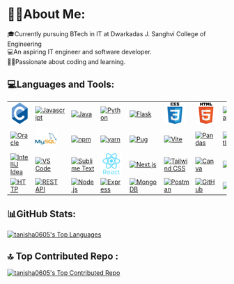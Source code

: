 # 👩‍💻About Me: #
🎓Currently pursuing BTech in IT at Dwarkadas J. Sanghvi College of Engineering<br>
💻An aspiring IT engineer and software developer.<br>
🔗🌐Passionate about coding and learning.
  
## 💻Languages and Tools: ##
<table  align=center>
	<tr>
		<td><a href="https://www.cprogramming.com/" target="_blank" rel="noreferrer"> <img src="https://raw.githubusercontent.com/devicons/devicon/master/icons/c/c-original.svg" alt="C" title="C" width="50" height="50"/></a></td>
		<td><a href="https://www.w3schools.com/js/" target="_blank" rel="noreferrer"> <img src="https://user-images.githubusercontent.com/25181517/117447155-6a868a00-af3d-11eb-9cfe-245df15c9f3f.png" alt="Javascript" title="Javascript" width="50" height="50"/></a></td>
 		<td><a href="https://www.java.com" target="_blank" rel="noreferrer"> <img src="https://user-images.githubusercontent.com/25181517/117201156-9a724800-adec-11eb-9a9d-3cd0f67da4bc.png" alt="Java" title="Java" width="50" height="50"/> </a></td>
		<td><a href="https://www.python.org/" target="_blank" rel="noreferrer"> <img src="https://user-images.githubusercontent.com/25181517/183423507-c056a6f9-1ba8-4312-a350-19bcbc5a8697.png" alt="Python" title="Python" width="50" height="50"/> </a> </td>
		<td><a href="https://flask.palletsprojects.com/" target="_blank" rel="noreferrer"> <img src="https://icon.icepanel.io/Technology/png-shadow-512/Flask.png" alt="Flask" title="Flask" width="50" height="50"/> </a> </td>
		<td><a href="https://www.w3schools.com/css/" target="_blank" rel="noreferrer"> <img src="https://raw.githubusercontent.com/devicons/devicon/master/icons/css3/css3-original-wordmark.svg" alt="css3" title="CSS" width="50" height="50"/> </a> </td>
 		<td><a href="https://www.w3.org/html/" target="_blank" rel="noreferrer"> <img src="https://raw.githubusercontent.com/devicons/devicon/master/icons/html5/html5-original-wordmark.svg" alt="html5" title="HTML" width="50" height="50"/> </a></td>
		<td><a href="https://getbootstrap.com" target="_blank" rel="noreferrer"> <img src="https://user-images.githubusercontent.com/25181517/183898054-b3d693d4-dafb-4808-a509-bab54cf5de34.png" alt="bootstrap" title="Bootstrap" width="50" height="50"/> </a> </td> 
	</tr>
	<tr>
		<td><a href="https://www.oracle.com/in/database/technologies/appdev/sql.html" target="_blank" rel="noreferrer"> <img src="https://user-images.githubusercontent.com/25181517/117208736-bdedc080-adf5-11eb-912f-61c7d43705f6.png" alt="Oracle" title="Oracle" width="50" height="50"/> </a></td>
  		<td><a href="https://www.mysql.com/" target="_blank" rel="noreferrer"> <img src="https://raw.githubusercontent.com/devicons/devicon/master/icons/mysql/mysql-original-wordmark.svg" alt="mysql" title="MySQL" width="50" height="50"/> </a></td>
		<td><a href="https://www.npmjs.com/" target="_blank" rel="noreferrer"> <img src="https://user-images.githubusercontent.com/25181517/121401671-49102800-c959-11eb-9f6f-74d49a5e1774.png" alt="npm" title="npm" width="50" height="50"/> </a> </td>
		<td><a href="https://yarnpkg.com/" target="_blank" rel="noreferrer"> <img src="https://user-images.githubusercontent.com/25181517/183049794-a3dfaddd-22ee-4ffe-b0b4-549ccd4879f9.png" alt="yarn" title="yarn" width="50" height="50"/> </a> </td>	
		<td><a href="https://pugjs.org/" target="_blank" rel="noreferrer"> <img src="https://github.com/marwin1991/profile-technology-icons/assets/136815194/85880a3a-e65b-4e4b-a102-6c3f225b9aba" alt="Pug" title="Pug" width="50" height="50"/> </a> </td>
		<td><a href="https://vitejs.dev/" target="_blank" rel="noreferrer"> <img src="https://github-production-user-asset-6210df.s3.amazonaws.com/62091613/261395532-b40892ef-efb8-4b0e-a6b5-d1cfc2f3fc35.png" alt="Vite" title="Vite" width="50" height="50"/> </a> </td>
		<td><a href="https://pandas.pydata.org/" target="_blank" rel="noreferrer"> <img src="https://pandas.pydata.org/static/img/pandas_secondary_white.svg" alt="Pandas" title="Pandas" width="50" height="50"/> </a> </td>
		<td><a href="https://matplotlib.org/" target="_blank" rel="noreferrer"> <img src="https://upload.wikimedia.org/wikipedia/commons/thumb/8/84/Matplotlib_icon.svg/1200px-Matplotlib_icon.svg.png" alt="Matplotlib" title="Matplotlib" width="50" height="50"/> </a> </td>
	</tr>
	<tr>
		<td><a href="https://www.jetbrains.com/idea/" target="_blank" rel="noreferrer"><img src="https://user-images.githubusercontent.com/25181517/192108890-200809d1-439c-4e23-90d3-b090cf9a4eea.png"  alt="IntelliJ Idea" title="IntelliJ Idea" width="50" height="50" ></a></td> 
		<td><a href="https://code.visualstudio.com/" target="_blank" rel="noreferrer"><img src="https://code.visualstudio.com/assets/images/code-stable.png"  alt="VS Code" title="VS Code" width="50" height="50" ></a></td>
	 	<td><a href="https://www.sublimetext.com/" target="_blank" rel="noreferrer"> <img src="https://user-images.githubusercontent.com/25181517/190887576-6653f877-8439-4521-82f3-403086ead892.png" alt="Sublime Text" title="Sublime Text" width="50" height="50"/> </a> </td>
		<td><a href="https://react.dev/" target="_blank" rel="noreferrer"><img src="https://raw.githubusercontent.com/devicons/devicon/master/icons/react/react-original-wordmark.svg"  alt="React" title="React.js" width="50" height="50" ></a></td> 
		<td><a href="https://nextjs.org/" target="_blank" rel="noreferrer"><img src="https://github.com/marwin1991/profile-technology-icons/assets/136815194/5f8c622c-c217-4649-b0a9-7e0ee24bd704"  alt="Next.js" title="Next.js" width="50" height="50" ></a></td> 
		<td><a href="https://tailwindcss.com/" target="_blank" rel="noreferrer"> <img src="https://www.vectorlogo.zone/logos/tailwindcss/tailwindcss-icon.svg" alt="Tailwind CSS" title="Tailwind CSS" width="50" height="50"/> </a> </td>
		<td><a href="https://www.canva.com/" target="_blank" rel="noreferrer"><img src="https://upload.wikimedia.org/wikipedia/commons/0/08/Canva_icon_2021.svg"  alt="Canva" title="Canva" width="50" height="50" ></a></td>
		<td><a href="https://redux.js.org/" target="_blank" rel="noreferrer"> <img src="https://user-images.githubusercontent.com/25181517/187896150-cc1dcb12-d490-445c-8e4d-1275cd2388d6.png" alt="Redux" title="Redux" width="50" height="50"/> </a> </td>
	</tr>
	<tr>
		<td><a href="https://developer.mozilla.org/en-US/docs/Web/HTTP" target="_blank" rel="noreferrer"> <img src="https://user-images.githubusercontent.com/25181517/192107854-765620d7-f909-4953-a6da-36e1ef69eea6.png" alt="HTTP" title="HTTP" width="50" height="50"/> </a> </td>
		<td><a href="https://www.geeksforgeeks.org/rest-api-introduction/" target="_blank" rel="noreferrer"> <img src="https://user-images.githubusercontent.com/25181517/192107858-fe19f043-c502-4009-8c47-476fc89718ad.png" alt="REST API" title="REST API" width="50" height="50"/> </a> </td>
	 	<td><a href="https://nodejs.org/en" target="_blank" rel="noreferrer"><img src="https://icon.icepanel.io/Technology/svg/Node.js.svg"  alt="Node.js" title="Node.js" width="50" height="50" ></a></td> 
		<td><a href="https://expressjs.com/" target="_blank" rel="noreferrer"><img src="https://user-images.githubusercontent.com/25181517/183859966-a3462d8d-1bc7-4880-b353-e2cbed900ed6.png"  alt="Express" title="Express" width="50" height="50" ></a></td> 
	 	<td><a href="https://www.mongodb.com/" target="_blank" rel="noreferrer"><img src="https://www.vectorlogo.zone/logos/mongodb/mongodb-icon.svg"  alt="MongoDB" title="MongoDB" width="50" height="50" ></a></td>
		<td><a href="https://www.postman.com/" target="_blank" rel="noreferrer"><img src="https://user-images.githubusercontent.com/25181517/192109061-e138ca71-337c-4019-8d42-4792fdaa7128.png"  alt="Postman" title="Postman" width="50" height="50" ></a></td>
		<td><a href="https://github.com/" target="_blank" rel="noreferrer"> <img src="https://user-images.githubusercontent.com/25181517/192108374-8da61ba1-99ec-41d7-80b8-fb2f7c0a4948.png" alt="GitHub" title="GitHub" width="50" height="50"/> </a> </td>
		<td><a href="https://git-scm.com/" target="_blank" rel="noreferrer"> <img src="https://user-images.githubusercontent.com/25181517/192108372-f71d70ac-7ae6-4c0d-8395-51d8870c2ef0.png" alt="Git" title="Git" width="50" height="50"/> </a> </td>	
	</tr>
</table>


## 📊GitHub Stats: ##
<a href="https://github-readme-stats.vercel.app/api/top-langs/?username=tanisha0605&layout=donut-vertical" target="_blank">
  <img src="https://github-readme-stats.vercel.app/api/top-langs/?username=tanisha0605&layout=donut-vertical" alt="tanisha0605's Top Languages" />
</a>

## 🔝 Top Contributed Repo :
<a href="https://github-contributor-stats.vercel.app/api?username=tanisha0605&limit=5&theme=dark&combine_all_yearly_contributions=true" target="_blank">
  <img src="https://github-contributor-stats.vercel.app/api?username=tanisha0605&limit=5&theme=dark&combine_all_yearly_contributions=true" alt="tanisha0605's Top Contributed Repo" />
</a>







